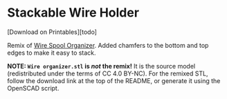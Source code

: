 # Stackable Wire Holder

[Download on Printables][todo]

Remix of [Wire Spool Organizer][base]. Added chamfers to the bottom and top
edges to make it easy to stack.

**NOTE: `Wire organizer.stl` is _not_ the remix!** It is the source model
(redistributed under the terms of CC 4.0 BY-NC). For the remixed STL, follow the
download link at the top of the README, or generate it using the OpenSCAD
script.

[base]: https://www.printables.com/model/398828-wire-spool-organizer/files
